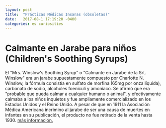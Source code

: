 ```yaml
---
layout: post
title:  "Prácticas Médicas Insanas (obsoletas)"
date:   2017-08-1 17:19:20 -0400
categories: es curiosities
---
```



# Calmante en Jarabe para niños (Children's Soothing Syrups)
El "Mrs. Winslow's Soothing Syrup" o "Calmante en Jarabe de la Srt. Winslow" era un jarabe supuestamente compuesto por Charlotte N. Winslow, la fórmula consistía en sulfato de morfina (65mg por onza líquida), carbonato de sodio, alcoholes foeniculi y amoníaco. Se afirmó que era "probable que pueda calmar a cualquier humano o animal", y efectivamente calmaba a los niños inquietos y fue ampliamente comercializado en los Estados Unidos y el Reino Unido. A pesar de que en 1911 la Asociación Médica Americana incrimino al jarabe de ser una causa de muertes en infantes en su publicación, el producto no fue retirado de la venta hasta 1930. [más información.](https://en.wikipedia.org/wiki/Mrs._Winslow%27s_Soothing_Syrup)
